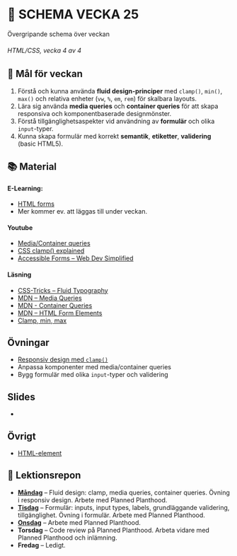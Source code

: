 # 📅 SCHEMA VECKA 25

Övergripande schema över veckan

###### HTML/CSS, vecka 4 av 4

## 🎯 Mål för veckan

1. Förstå och kunna använda **fluid design-principer** med `clamp()`, `min()`, `max()` och relativa enheter (`vw`, `%`, `em`, `rem`) för skalbara layouts.
2. Lära sig använda **media queries** och **container queries** för att skapa responsiva och komponentbaserade designmönster.
3. Förstå tillgänglighetsaspekter vid användning av **formulär** och olika `input`-typer.
4. Kunna skapa formulär med korrekt **semantik**, **etiketter**, **validering** (basic HTML5).

## 📚 Material

#### E-Learning:
* [HTML forms](https://app.pluralsight.com/library/courses/html-forms-creating/table-of-contents)
* Mer kommer ev. att läggas till under veckan.

#### Youtube
* [Media/Container queries](https://www.youtube.com/watch?v=2rlWBZ17Wes)
* [CSS clamp() explained](https://www.youtube.com/watch?v=U9VF-4euyRo)
* [Accessible Forms – Web Dev Simplified](https://www.youtube.com/watch?v=GgT5XKaugkY)

#### Läsning

* [CSS-Tricks – Fluid Typography](https://css-tricks.com/simplified-fluid-typography/)
* [MDN – Media Queries](https://developer.mozilla.org/en-US/docs/Web/CSS/Media_Queries/Using_media_queries)
* [MDN - Container Queries](https://developer.mozilla.org/en-US/docs/Web/CSS/CSS_containment/Container_queries)
* [MDN – HTML Form Elements](https://developer.mozilla.org/en-US/docs/Learn/Forms)
* [Clamp, min, max](https://ishadeed.com/article/css-min-max-clamp/)

## Övningar
* [Responsiv design med `clamp()`](https://github.com/Lexicon-frontend-2025/HTML-CSS_uppgift-clamp/blob/main/README.md)
* Anpassa komponenter med media/container queries
* Bygg formulär med olika `input`-typer och validering

## Slides
* 

## Övrigt

* [HTML-element](https://github.com/Lexicon-frontend-2025/html-cheatsheet)

## 📑 Lektionsrepon

* **[Måndag](https://github.com/Lexicon-frontend-2025/lektion-16-juni)** – Fluid design: clamp, media queries, container queries. Övning i responsiv design. Arbete med Planned Planthood.
* **[Tisdag](https://github.com/Lexicon-frontend-2025/lektion-17-juni)** – Formulär: inputs, input types, labels, grundläggande validering, tillgänglighet. Övning i formulär. Arbete med Planned Planthood.
* **[Onsdag](https://github.com/Lexicon-frontend-2025/lektion-18-juni)** – Arbete med Planned Planthood.
* **Torsdag** – Code review på Planned Planthood. Arbeta vidare med Planned Planthood och inlämning.
* **Fredag** – Ledigt.
